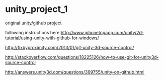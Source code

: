 unity_project_1
===============

original unity/github project


following instructions here
http://www.iphonetopapp.com/unity/2d-tutorial/using-unity-with-github-for-windows/

http://fixbyproximity.com/2013/01/git-unity-3d-source-control/

http://stackoverflow.com/questions/18225126/how-to-use-git-for-unity3d-source-control

http://answers.unity3d.com/questions/369755/unity-on-github.html


